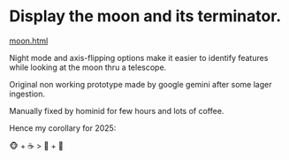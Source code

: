 # Display the moon and its terminator.

[moon.html](moon.html)

Night mode and axis-flipping options make it easier to identify features while looking at the moon thru a telescope.

Original non working prototype made by google gemini after some lager ingestion.

Manually fixed by hominid for few hours and lots of coffee.

Hence my corollary for 2025:

🐵 + ☕ > 🤖 + 🍺

